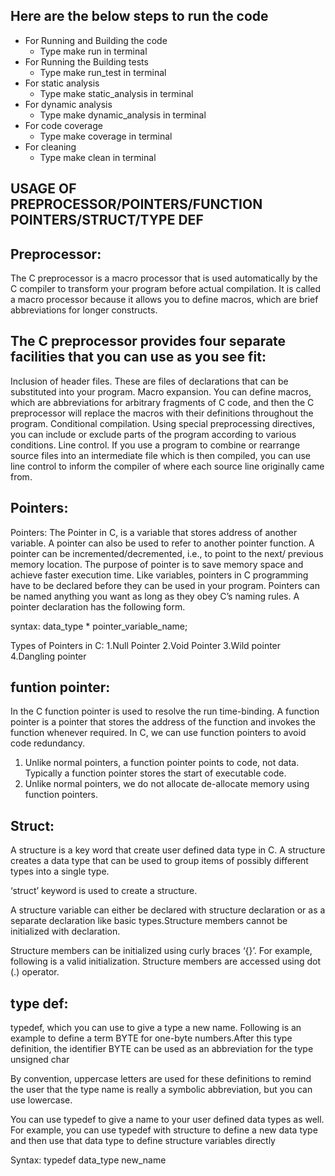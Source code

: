 ## Here are the below steps to run the code 

 * For Running and Building the code
   * Type make run in terminal
 * For Running the Building tests
   * Type make run_test in terminal
 * For static analysis
   * Type make static_analysis in terminal
 * For dynamic analysis
   * Type make dynamic_analysis in terminal
 * For code coverage
   * Type make coverage in terminal
 * For cleaning
   * Type make clean in terminal


## USAGE OF PREPROCESSOR/POINTERS/FUNCTION POINTERS/STRUCT/TYPE DEF

## Preprocessor:
The C preprocessor is a macro processor that is used automatically by the C compiler to transform your program before actual compilation. It is called a macro processor because it allows you to define macros, which are brief abbreviations for longer constructs.

## The C preprocessor provides four separate facilities that you can use as you see fit:

Inclusion of header files. These are files of declarations that can be substituted into your program.
Macro expansion. You can define macros, which are abbreviations for arbitrary fragments of C code, and then the C preprocessor will replace the macros with their definitions throughout the program.
Conditional compilation. Using special preprocessing directives, you can include or exclude parts of the program according to various conditions.
Line control. If you use a program to combine or rearrange source files into an intermediate file which is then compiled, you can use line control to inform the compiler of where each source line originally came from.

## Pointers:
Pointers:
The Pointer in C, is a variable that stores address of another variable. A pointer can also be used to refer to another pointer function. A pointer can be incremented/decremented, i.e., to point to the next/ previous memory location. The purpose of pointer is to save memory space and achieve faster execution time.
Like variables, pointers in C programming have to be declared before they can be used in your program. Pointers can be named anything you want as long as they obey C’s naming rules. A pointer declaration has the following form.

 syntax:
data_type * pointer_variable_name;

Types of Pointers in C:
1.Null Pointer
2.Void Pointer
3.Wild pointer
4.Dangling pointer

## funtion pointer:
In the C function pointer is used to resolve the run time-binding. A function pointer is a pointer that stores the address of the function and invokes the function whenever required.
In C, we can use function pointers to avoid code redundancy.
1) Unlike normal pointers, a function pointer points to code, not data. Typically a function pointer stores the start of executable code.
2) Unlike normal pointers, we do not allocate de-allocate memory using function pointers.

## Struct:
A structure is a key word that create user defined data type in C. A structure creates a data type that can be used to group items of possibly different types into a single type.

‘struct’ keyword is used to create a structure. 

A structure variable can either be declared with structure declaration or as a separate declaration like basic types.Structure members cannot be initialized with declaration. 

Structure members can be initialized using curly braces ‘{}’. For example, following is a valid initialization. 
Structure members are accessed using dot (.) operator.

## type def:
typedef, which you can use to give a type a new name. Following is an example to define a term BYTE for one-byte numbers.After this type definition, the identifier BYTE can be used as an abbreviation for the type unsigned char

By convention, uppercase letters are used for these definitions to remind the user that the type name is really a symbolic abbreviation, but you can use lowercase.

You can use typedef to give a name to your user defined data types as well. For example, you can use typedef with structure to define a new data type and then use that data type to define structure variables directly

Syntax: typedef data_type new_name
